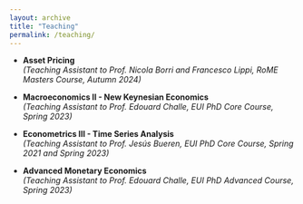 ```yaml
---
layout: archive
title: "Teaching"
permalink: /teaching/
---
```


- **Asset Pricing**  
*(Teaching Assistant to Prof. Nicola Borri and Francesco Lippi, RoME Masters Course, Autumn 2024)*

- **Macroeconomics II - New Keynesian Economics**  
*(Teaching Assistant to Prof. Edouard Challe, EUI PhD Core Course, Spring 2023)*

- **Econometrics III - Time Series Analysis**  
*(Teaching Assistant to Prof. Jesús Bueren, EUI PhD Core Course, Spring 2021 and Spring 2023)*

- **Advanced Monetary Economics**  
*(Teaching Assistant to Prof. Edouard Challe, EUI PhD Advanced Course, Spring 2023)*




